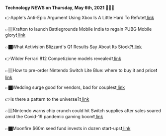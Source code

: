 <b>Technology NEWS on Thursday, May 6th, 2021</b> 📡📡📡 

👉Apple's Anti-Epic Argument Using Xbox Is A Little Hard To Refute❗️<a href='https://techblock.club/?p=11718'> link</a>

👉🏽Krafton to launch Battlegrounds Mobile India to regain PUBG Mobile glory❗️<a href='https://techblock.club/?p=11720'> link</a>

👉🏿What Activision Blizzard's Q1 Results Say About Its Stock?❗️<a href='https://techblock.club/?p=11722'> link</a>

👉Wilder Ferrari 812 Competizione models revealed❗️<a href='https://techblock.club/?p=11724'> link</a>

👉🏽How to pre-order Nintendo Switch Lite Blue: where to buy it and price❗️<a href='https://techblock.club/?p=11726'> link</a>

👉🏿Wedding surge good for vendors, bad for couples❗️<a href='https://techblock.club/?p=11728'> link</a>

👉Is there a pattern to the universe?❗️<a href='https://techblock.club/?p=11730'> link</a>

👉🏽Nintendo warns chip crunch could hit Switch supplies after sales soared amid the Covid-19 pandemic gaming boom❗️<a href='https://techblock.club/?p=11732'> link</a>

👉🏿Moonfire $60m seed fund invests in dozen start-ups❗️<a href='https://techblock.club/?p=11734'> link</a>


